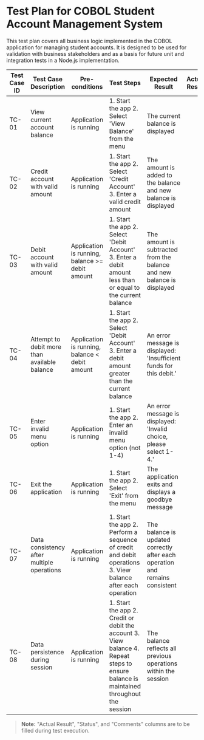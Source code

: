 # Test Plan for COBOL Student Account Management System

This test plan covers all business logic implemented in the COBOL application for managing student accounts. It is designed to be used for validation with business stakeholders and as a basis for future unit and integration tests in a Node.js implementation.

| Test Case ID | Test Case Description                        | Pre-conditions                | Test Steps                                                                                                   | Expected Result                                                                 | Actual Result | Status (Pass/Fail) | Comments |
|--------------|----------------------------------------------|-------------------------------|--------------------------------------------------------------------------------------------------------------|--------------------------------------------------------------------------------|--------------|--------------------|----------|
| TC-01        | View current account balance                 | Application is running        | 1. Start the app  2. Select 'View Balance' from the menu                                                    | The current balance is displayed                                                |              |                    |          |
| TC-02        | Credit account with valid amount             | Application is running        | 1. Start the app  2. Select 'Credit Account'  3. Enter a valid credit amount                                | The amount is added to the balance and new balance is displayed                 |              |                    |          |
| TC-03        | Debit account with valid amount              | Application is running, balance >= debit amount | 1. Start the app  2. Select 'Debit Account'  3. Enter a debit amount less than or equal to the current balance | The amount is subtracted from the balance and new balance is displayed          |              |                    |          |
| TC-04        | Attempt to debit more than available balance | Application is running, balance < debit amount  | 1. Start the app  2. Select 'Debit Account'  3. Enter a debit amount greater than the current balance       | An error message is displayed: 'Insufficient funds for this debit.'             |              |                    |          |
| TC-05        | Enter invalid menu option                    | Application is running        | 1. Start the app  2. Enter an invalid menu option (not 1-4)                                                  | An error message is displayed: 'Invalid choice, please select 1-4.'             |              |                    |          |
| TC-06        | Exit the application                        | Application is running        | 1. Start the app  2. Select 'Exit' from the menu                                                            | The application exits and displays a goodbye message                            |              |                    |          |
| TC-07        | Data consistency after multiple operations   | Application is running        | 1. Start the app  2. Perform a sequence of credit and debit operations  3. View balance after each operation | The balance is updated correctly after each operation and remains consistent     |              |                    |          |
| TC-08        | Data persistence during session              | Application is running        | 1. Start the app  2. Credit or debit the account  3. View balance  4. Repeat steps to ensure balance is maintained throughout the session | The balance reflects all previous operations within the session                  |              |                    |          |

> **Note:** "Actual Result", "Status", and "Comments" columns are to be filled during test execution.
